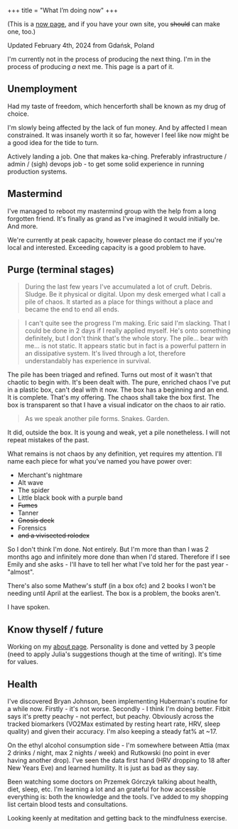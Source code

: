 +++
title = "What I’m doing now"
+++

(This is a [now page](https://nownownow.com/about), and if you have your own site, you ~~should~~ can make one, too.) 

Updated February 4th, 2024 from Gdańsk, Poland

I'm currently not in the process of producing the next thing. I'm in the process of producing *a* next me. This page is a part of it.

## Unemployment
Had my taste of freedom, which hencerforth shall be known as my drug of choice.

I'm slowly being affected by the lack of fun money. And by affected I mean constrained. It was insanely worth it so far, however I feel like now might be a good idea for the tide to turn.

Actively landing a job. One that makes ka-ching. Preferably infrastructure / admin / (sigh) devops job - to get some solid experience in running production systems.

## Mastermind

I've managed to reboot my mastermind group with the help from a long forgotten friend. It's finally as grand as I've imagined it would initially be. And more.

We're currently at peak capacity, however please do contact me if you're local and interested. Exceeding capacity is a good problem to have.

## Purge (terminal stages)
> During the last few years I've accumulated a lot of cruft. Debris. Sludge. Be it physical or digital. Upon my desk emerged what I call a pile of chaos. It started as a place for things without a place and became the end to end all ends.

> I can't quite see the progress I'm making. Eric said I'm slacking. That I could be done in 2 days if I really applied myself. He's onto something definitely, but I don't think that's the whole story. The pile... bear with me... is not static. It appears static but in fact is a powerful pattern in an dissipative system. It's lived through a lot, therefore understandably has experience in survival.

The pile has been triaged and refined. Turns out most of it wasn't that chaotic to begin with. It's been dealt with. The pure, enriched chaos I've put in a plastic box, can't deal with it now. The box has a beginning and an end. It is complete. That's my offering. The chaos shall take the box first. The box is transparent so that I have a visual indicator on the chaos to air ratio.

> As we speak another pile forms. Snakes. Garden.

It did, outside the box. It is young and weak, yet a pile nonetheless. I will not repeat mistakes of the past.

What remains is not chaos by any definition, yet requires my attention. I'll name each piece for what you've named you have power over:
- Merchant's nightmare
- Alt wave
- The spider
- Little black book with a purple band
- ~~Fumes~~
- Tanner
- ~~Gnosis deck~~
- Forensics
- ~~and a vivisected rolodex~~

So I don't think I'm done. Not entirely. But I'm more than than I was 2 months ago and infinitely more done than when I'd stared. Therefore if I see Emily and she asks - I'll have to tell her what I've told her for the past year - "almost".

There's also some Mathew's stuff (in a box ofc) and 2 books I won't be needing until April at the earliest. The box is a problem, the books aren't.

I have spoken.

## Know thyself / future
Working on my [about page](/about). Personality is done and vetted by 3 people (need to apply Julia's suggestions though at the time of writing). It's time for values.

## Health
I've discovered Bryan Johnson, been implementing Huberman's routine for a while now. Firstly - it's not worse. Secondly - I think I'm doing better. Fitbit says it's pretty peachy - not perfect, but peachy. Obviously across the tracked biomarkers (VO2Max estimated by resting heart rate, HRV, sleep quality) and given their accuracy. I'm also keeping a steady fat% at ~17.

On the ethyl alcohol consumption side - I'm somewhere between Attia (max 2 drinks / night, max 2 nights / week) and Rutkowski (no point in ever having another drop). I've seen the data first hand (HRV dropping to 18 after New Years Eve) and learned humility. It is just as bad as they say.

Been watching some doctors on Przemek Górczyk talking about health, diet, sleep, etc. I'm learning a lot and an grateful for how accessible everything is: both the knowledge and the tools. I've added to my shopping list certain blood tests and consultations.

Looking keenly at meditation and getting back to the mindfulness exercise.
